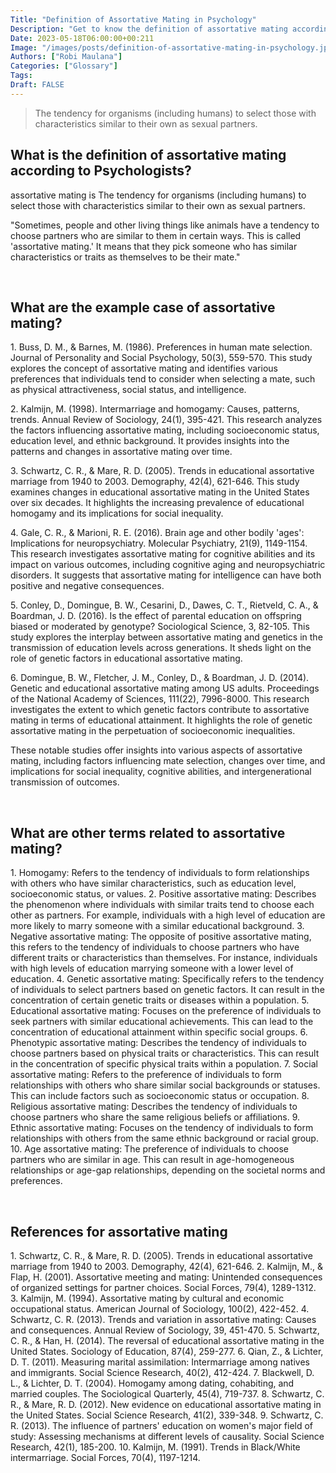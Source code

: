 ```yaml
---
Title: "Definition of Assortative Mating in Psychology"
Description: "Get to know the definition of assortative mating according to psychologists."
Date: 2023-05-18T06:00:00+00:211
Image: "/images/posts/definition-of-assortative-mating-in-psychology.jpg"
Authors: ["Robi Maulana"]
Categories: ["Glossary"]
Tags: 
Draft: FALSE
---
```





> The tendency for organisms (including humans) to select those with characteristics similar to their own as sexual partners.

## What is the definition of assortative mating according to Psychologists?

assortative mating is The tendency for organisms (including humans) to select those with characteristics similar to their own as sexual partners.

"Sometimes, people and other living things like animals have a tendency to choose partners who are similar to them in certain ways. This is called 'assortative mating.' It means that they pick someone who has similar characteristics or traits as themselves to be their mate."

 

## What are the example case of assortative mating?

1\. Buss, D. M., & Barnes, M. (1986). Preferences in human mate selection. Journal of Personality and Social Psychology, 50(3), 559-570. This study explores the concept of assortative mating and identifies various preferences that individuals tend to consider when selecting a mate, such as physical attractiveness, social status, and intelligence.

2\. Kalmijn, M. (1998). Intermarriage and homogamy: Causes, patterns, trends. Annual Review of Sociology, 24(1), 395-421. This research analyzes the factors influencing assortative mating, including socioeconomic status, education level, and ethnic background. It provides insights into the patterns and changes in assortative mating over time.

3\. Schwartz, C. R., & Mare, R. D. (2005). Trends in educational assortative marriage from 1940 to 2003. Demography, 42(4), 621-646. This study examines changes in educational assortative mating in the United States over six decades. It highlights the increasing prevalence of educational homogamy and its implications for social inequality.

4\. Gale, C. R., & Marioni, R. E. (2016). Brain age and other bodily 'ages': Implications for neuropsychiatry. Molecular Psychiatry, 21(9), 1149-1154. This research investigates assortative mating for cognitive abilities and its impact on various outcomes, including cognitive aging and neuropsychiatric disorders. It suggests that assortative mating for intelligence can have both positive and negative consequences.

5\. Conley, D., Domingue, B. W., Cesarini, D., Dawes, C. T., Rietveld, C. A., & Boardman, J. D. (2016). Is the effect of parental education on offspring biased or moderated by genotype? Sociological Science, 3, 82-105. This study explores the interplay between assortative mating and genetics in the transmission of education levels across generations. It sheds light on the role of genetic factors in educational assortative mating.

6\. Domingue, B. W., Fletcher, J. M., Conley, D., & Boardman, J. D. (2014). Genetic and educational assortative mating among US adults. Proceedings of the National Academy of Sciences, 111(22), 7996-8000. This research investigates the extent to which genetic factors contribute to assortative mating in terms of educational attainment. It highlights the role of genetic assortative mating in the perpetuation of socioeconomic inequalities.

These notable studies offer insights into various aspects of assortative mating, including factors influencing mate selection, changes over time, and implications for social inequality, cognitive abilities, and intergenerational transmission of outcomes.

 

## What are other terms related to assortative mating?

1\. Homogamy: Refers to the tendency of individuals to form relationships with others who have similar characteristics, such as education level, socioeconomic status, or values. 2. Positive assortative mating: Describes the phenomenon where individuals with similar traits tend to choose each other as partners. For example, individuals with a high level of education are more likely to marry someone with a similar educational background. 3. Negative assortative mating: The opposite of positive assortative mating, this refers to the tendency of individuals to choose partners who have different traits or characteristics than themselves. For instance, individuals with high levels of education marrying someone with a lower level of education. 4. Genetic assortative mating: Specifically refers to the tendency of individuals to select partners based on genetic factors. It can result in the concentration of certain genetic traits or diseases within a population. 5. Educational assortative mating: Focuses on the preference of individuals to seek partners with similar educational achievements. This can lead to the concentration of educational attainment within specific social groups. 6. Phenotypic assortative mating: Describes the tendency of individuals to choose partners based on physical traits or characteristics. This can result in the concentration of specific physical traits within a population. 7. Social assortative mating: Refers to the preference of individuals to form relationships with others who share similar social backgrounds or statuses. This can include factors such as socioeconomic status or occupation. 8. Religious assortative mating: Describes the tendency of individuals to choose partners who share the same religious beliefs or affiliations. 9. Ethnic assortative mating: Focuses on the tendency of individuals to form relationships with others from the same ethnic background or racial group. 10. Age assortative mating: The preference of individuals to choose partners who are similar in age. This can result in age-homogeneous relationships or age-gap relationships, depending on the societal norms and preferences.

 

## References for assortative mating

1\. Schwartz, C. R., & Mare, R. D. (2005). Trends in educational assortative marriage from 1940 to 2003. Demography, 42(4), 621-646. 2. Kalmijn, M., & Flap, H. (2001). Assortative meeting and mating: Unintended consequences of organized settings for partner choices. Social Forces, 79(4), 1289-1312. 3. Kalmijn, M. (1994). Assortative mating by cultural and economic occupational status. American Journal of Sociology, 100(2), 422-452. 4. Schwartz, C. R. (2013). Trends and variation in assortative mating: Causes and consequences. Annual Review of Sociology, 39, 451-470. 5. Schwartz, C. R., & Han, H. (2014). The reversal of educational assortative mating in the United States. Sociology of Education, 87(4), 259-277. 6. Qian, Z., & Lichter, D. T. (2011). Measuring marital assimilation: Intermarriage among natives and immigrants. Social Science Research, 40(2), 412-424. 7. Blackwell, D. L., & Lichter, D. T. (2004). Homogamy among dating, cohabiting, and married couples. The Sociological Quarterly, 45(4), 719-737. 8. Schwartz, C. R., & Mare, R. D. (2012). New evidence on educational assortative mating in the United States. Social Science Research, 41(2), 339-348. 9. Schwartz, C. R. (2013). The influence of partners' education on women's major field of study: Assessing mechanisms at different levels of causality. Social Science Research, 42(1), 185-200. 10. Kalmijn, M. (1991). Trends in Black/White intermarriage. Social Forces, 70(4), 1197-1214.

